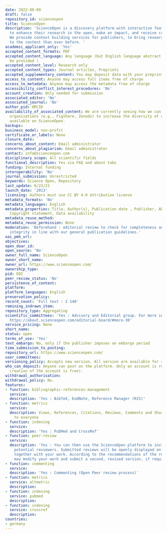 ```yaml
---
date: 2022-06-09
draft: false
repository_id: scienceopen
title: ScienceOpen
description: 'ScienceOpen is a discovery platform with interactive features for scholars
  to enhance their research in the open, make an impact, and receive credit for it.
  We provide context building services for publishers, to bring researchers closer
  to the content than ever before. '
academic_applicant_only: 'Yes'
accepted_content_formats: PDF
accepted_content_language: Any language (but English language abstract and title should
  be provided )
accepted_content_level: Research only
accepted_content_types: Journal articles, Preprints
accepted_supplementary_content: You may deposit data with your preprint
access_to_content: Anyone may access full items free of charge
access_to_metadata: Anyone may access the metadata free of charge
accessibility_conflict_interest_procedures: 'No'
account_creation: Only needed for submission
associated_editor: 'No'
associated_journal: 'No'
author_pid: ORCID
availability_of_associated_content: We are currently seeing how we can work with other
  organisations (e.g., Figshare, Zenodo) to increase the diversity of content types
  available on ScienceOpen.
backups:
business_model: non-profit
certificate_or_labels: None
closure_date:
concerns_about_content: Email administrator
concerns_about_plagiarism: Email administrator
contact: info@scienceopen.com
disciplinary_scope: All scientific fields
functional_description: Yes via FAQ and about tabs
funding: Internal funding
interoperability: 'No'
journal_submission: Unrestricted
keywords: Science Open, Repository
last_update: 6/23/21
launch_date: '2013'
licensing: Authors must use CC BY 4.0 attribution license
metadata_formats: 'No'
metadata_languages: English
metadata_properties: Title, Author(s), Publication date , Publisher, Abstract, Identifier,
  Copyright statement, Data availability
metadata_reuse_method:
metadata_reuse_permission: None
moderation: 'Beforehand : editorial review to check for completeness and basic scholarly
  integrity in line with our general publication guidelines.'
oai_pmh_url:
objectives:
open_doar_id:
open_source: 'No'
owner_full_name: ScienceOpen
owner_short_name:
owner_url: https://www.scienceopen.com/
ownership_type:
pid: DOI
peer_review_status: 'No'
persistence_of_content:
platform:
platform_languages: English
preservation_policy:
record_count: 'Full text : 2 140'
remining_indrawn_item:
repository_type: Aggregating
scientific_committees: 'Yes : Advisory and Editorial group. For more information :
  https://about.scienceopen.com/editorial-board/#more-30'
service_pricing: None
short_name:
status: open
terms_of_use: 'Yes'
text_embargo: No, only if the publisher imposes an embargo period
time_submission_to_posting:
repository_url: https://www.scienceopen.com/
user_committees:
versioning_policy: Accepts new version. All version are available for readers.
who_can_deposit: Anyone can post on the platform. Only an account is required ( The
  creation of the account is free).
withdrawal_authorisation:
withdrawal_policy: No.
features:
- function: bibliographic-references-management
  service:
  description: 'Yes : BibTeX, EndNote, Reference Manager (RIS)'
- function: metrics
  service:
  description: Views, References, Citations, Reviews, Comments and Shares are visible
    to everyone
- function: indexing
  service:
  description: 'Yes : PubMed and CrossRef'
- function: peer-review
  service:
  description: 'Yes : You can then use the ScienceOpen platform to invite peers as
    potential reviewers. Submitted reviews will be openly displayed on ScienceOpen
    together with your work. According to the recommendations of the reviewers you
    may modify your work and submit a second, revised version, if required.'
- function: commenting
  service:
  description: 'Yes : Commenting (Open Peer review process)'
- function: metrics
  service: altmetric
  description:
- function: indexing
  service: pubmed
  description:
- function: indexing
  service: crossref
  description:
countries:
- germany
---
```




